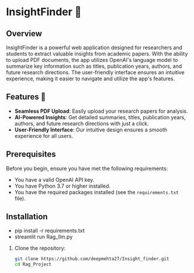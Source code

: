 # InsightFinder 🚀

## Overview

InsightFinder is a powerful web application designed for researchers and students to extract valuable insights from academic papers. With the ability to upload PDF documents, the app utilizes OpenAI's language model to summarize key information such as titles, publication years, authors, and future research directions. The user-friendly interface ensures an intuitive experience, making it easier to navigate and utilize the app's features.

## Features 🌟

- **Seamless PDF Upload**: Easily upload your research papers for analysis.
- **AI-Powered Insights**: Get detailed summaries, titles, publication years, authors, and future research directions with just a click.
- **User-Friendly Interface**: Our intuitive design ensures a smooth experience for all users.

## Prerequisites

Before you begin, ensure you have met the following requirements:

- You have a valid OpenAI API key.
- You have Python 3.7 or higher installed.
- You have the required packages installed (see the `requirements.txt` file).

## Installation

- pip install -r requirements.txt
- streamlit run Rag_llm.py

1. Clone the repository:

   ```bash
   git clone https://github.com/deepmehta27/Insight_finder.git
   cd Rag_Project
